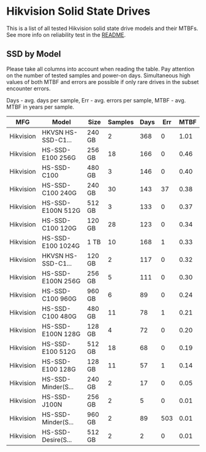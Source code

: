 Hikvision Solid State Drives
============================

This is a list of all tested Hikvision solid state drive models and their MTBFs. See
more info on reliability test in the [README](https://github.com/linuxhw/SMART).

SSD by Model
------------

Please take all columns into account when reading the table. Pay attention on the
number of tested samples and power-on days. Simultaneous high values of both MTBF
and errors are possible if only rare drives in the subset encounter errors.

Days - avg. days per sample,
Err  - avg. errors per sample,
MTBF - avg. MTBF in years per sample.

| MFG       | Model              | Size   | Samples | Days  | Err   | MTBF |
|-----------|--------------------|--------|---------|-------|-------|------|
| Hikvision | HKVSN HS-SSD-C1... | 240 GB | 2       | 368   | 0     | 1.01   |
| Hikvision | HS-SSD-E100 256G   | 256 GB | 18      | 166   | 0     | 0.46   |
| Hikvision | HS-SSD-C100        | 480 GB | 3       | 146   | 0     | 0.40   |
| Hikvision | HS-SSD-C100 240G   | 240 GB | 30      | 143   | 37    | 0.38   |
| Hikvision | HS-SSD-E100N 512G  | 512 GB | 3       | 133   | 0     | 0.37   |
| Hikvision | HS-SSD-C100 120G   | 120 GB | 28      | 123   | 0     | 0.34   |
| Hikvision | HS-SSD-E100 1024G  | 1 TB   | 10      | 168   | 1     | 0.33   |
| Hikvision | HKVSN HS-SSD-C1... | 120 GB | 2       | 117   | 0     | 0.32   |
| Hikvision | HS-SSD-E100N 256G  | 256 GB | 5       | 111   | 0     | 0.30   |
| Hikvision | HS-SSD-C100 960G   | 960 GB | 6       | 89    | 0     | 0.24   |
| Hikvision | HS-SSD-C100 480G   | 480 GB | 11      | 78    | 1     | 0.21   |
| Hikvision | HS-SSD-E100N 128G  | 128 GB | 4       | 72    | 0     | 0.20   |
| Hikvision | HS-SSD-E100 512G   | 512 GB | 18      | 68    | 0     | 0.19   |
| Hikvision | HS-SSD-E100 128G   | 128 GB | 11      | 57    | 1     | 0.14   |
| Hikvision | HS-SSD-Minder(S... | 240 GB | 2       | 17    | 0     | 0.05   |
| Hikvision | HS-SSD-J100N       | 256 GB | 2       | 5     | 0     | 0.01   |
| Hikvision | HS-SSD-Minder(S... | 960 GB | 2       | 89    | 503   | 0.01   |
| Hikvision | HS-SSD-Desire(S... | 512 GB | 2       | 2     | 0     | 0.01   |
